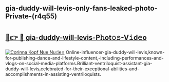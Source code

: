 ## gia-duddy-will-levis-only-fans​-leaked-photo​-Private-(r4q55)


# <h2><a href="https://mediaupload.pro?title=gia-duddy-will-levis&ref=git">🔗👉 🔴 gia-duddy-will-levis-P𝚑ot𝚘𝚜-V𝚒d𝚎o</a></h2>

[![Corinna Kopf Nue Nu𝚍e𝚜](https://i.imgur.com/0qMVB7G.gif)](https://mediaupload.pro?title=gia-duddy-will-levis&ref=git)
Online-influencer-gia-duddy-will-levis,known-for-publishing-dance-and-lifestyle-content,-including-performances-and-vlogs-on-social-media-platforms.Brilliant-ventriloquist-assistant-gia-duddy-will-levis,celebrated-for-their-exceptional-abilities-and-accomplishments-in-assisting-ventriloquists.  